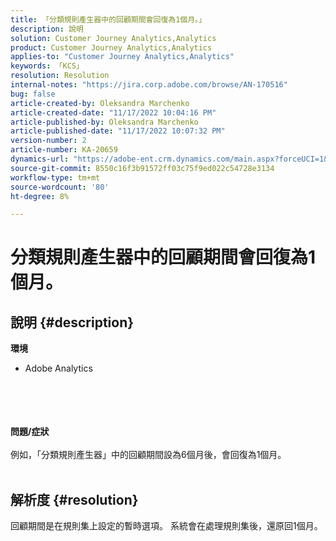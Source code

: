 ```yaml
---
title: 「分類規則產生器中的回顧期間會回復為1個月。」
description: 說明
solution: Customer Journey Analytics,Analytics
product: Customer Journey Analytics,Analytics
applies-to: "Customer Journey Analytics,Analytics"
keywords: 「KCS」
resolution: Resolution
internal-notes: "https://jira.corp.adobe.com/browse/AN-170516"
bug: false
article-created-by: Oleksandra Marchenko
article-created-date: "11/17/2022 10:04:16 PM"
article-published-by: Oleksandra Marchenko
article-published-date: "11/17/2022 10:07:32 PM"
version-number: 2
article-number: KA-20659
dynamics-url: "https://adobe-ent.crm.dynamics.com/main.aspx?forceUCI=1&pagetype=entityrecord&etn=knowledgearticle&id=3d8e4cc5-c366-ed11-9561-6045bd006b25"
source-git-commit: 8550c16f3b91572ff03c75f9ed022c54728e3134
workflow-type: tm+mt
source-wordcount: '80'
ht-degree: 8%

---
```


# 分類規則產生器中的回顧期間會回復為1個月。

## 說明 {#description}

<b>環境 </b>
- Adobe Analytics

<br><br> <br><br><b>問題/症狀</b><br><br>例如，「分類規則產生器」中的回顧期間設為6個月後，會回復為1個月。
<br> 

## 解析度 {#resolution}


回顧期間是在規則集上設定的暫時選項。 系統會在處理規則集後，還原回1個月。
